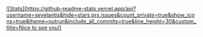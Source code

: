 [![Stats](https://github-readme-stats.vercel.app/api?username=sevelantis&hide=stars,prs,issues&count_private=true&show_icons=true&theme=outrun&include_all_commits=true&line_height=30&custom_title=Nice to see you!)](https://github.com/anuraghazra/github-readme-stats)
